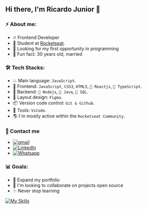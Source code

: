 ## Hi there, I'm Ricardo Junior 👋

### ⚡ About me:

- 🔥 Frontend Developer
- 🚀 Student at [Rocketseat](https://www.rockeseat.com.br/).
- 🔭 Looking for my first opportunity in programming
- 🌱 Fun fact: 30 years old, married

### 🛠  Tech Stacks:

- 💥 Main language: `JavaScript`.
- 🎉 Frontend: `JavaScript`, `CSS3`, `HTML5`, `🚧 Reactjs`, `🚧 TypeScript`.
- 📡 Backend:  `🚧 Nodejs`, `🚧 Java`, `🚧 SQL`.
- 🎨 Layout design: `Figma`.
- 📦️ Version code control: `Git & Github`.
- 🔨 Tools: `VsCode`.
- 🌎 I´m mostly active within the `Rocketseat Community`.

### 💬 Contact me

- [![gmail](https://img.shields.io/badge/Yahoo-FFFFFF?style=for-the-badge&logo=gmail&logoColor=red)](mailto:ricardodev10@yahoo.com)
- [![LinkedIn](https://img.shields.io/badge/LinkedIn-0077B5?style=for-the-badge&logo=linkedin&logoColor=white)](https://www.linkedin.com/in/ricardodev10/)
- [![Whatsapp](https://img.shields.io/badge/WhatsApp-25D366?style=for-the-badge&logo=whatsapp&logoColor=white)](https://api.whatsapp.com/send/?phone=%2B5531986161040&text&app_absent=0)

### 📊 Goals:

- 📂 Expand my portfolio
- 🤝 I'm looking to collaborate on projects open source
- ✨ Never stop learning

[![My Skills](https://skillicons.dev/icons?i=html,css,js,react,typescript,nodejs,figma,git,github,vscode)](https://skillicons.dev)
